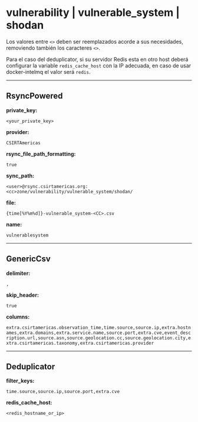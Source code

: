 # vulnerability | vulnerable_system | shodan

Los valores entre `<>` deben ser reemplazados acorde a sus necesidades, removiendo también los caracteres `<>`.

Para el caso del deduplicator, si su servidor Redis esta en otro host deberá configurar la variable `redis_cache_host` con la IP adecuada, en caso de usar docker-intelmq el valor será `redis`.

---
## RsyncPowered

**private_key:**

`<your_private_key>`

**provider:**

`CSIRTAmericas`

**rsync_file_path_formatting:**

`true`

**sync_path:**

 `<user>@rsync.csirtamericas.org:<cc>zone/vulnerability/vulnerable_system/shodan/`

**file:**

`{time[%Y%m%d]}-vulnerable_system-<CC>.csv`

**name:**

`vulnerablesystem`


---
## GenericCsv

**delimiter:**

`,`

**skip_header:**

`true`

**columns:**

`extra.csirtamericas.observation_time,time.source,source.ip,extra.hostnames,extra.domains,extra.service.name,source.port,extra.cve,event_description.url,source.asn,source.geolocation.cc,source.geolocation.city,extra.csirtamericas.taxonomy,extra.csirtamericas.provider`


---
## Deduplicator

**filter_keys:**

`time.source,source.ip,source.port,extra.cve`

**redis_cache_host:**

`<redis_hostname_or_ip>`
